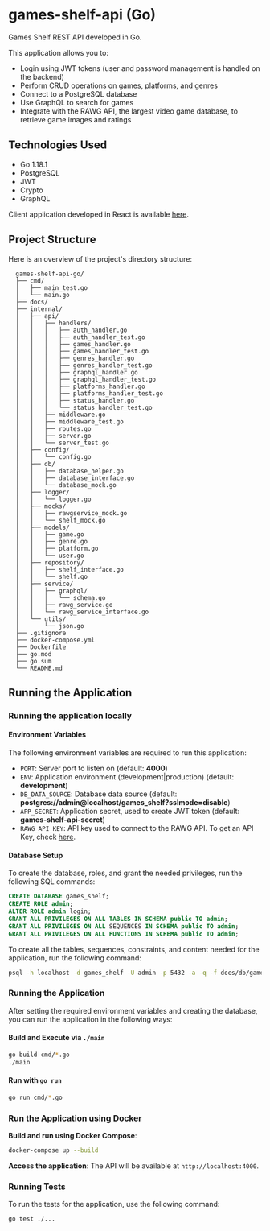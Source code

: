 
# games-shelf-api (Go)

Games Shelf REST API developed in Go.

This application allows you to:

- Login using JWT tokens (user and password management is handled on the backend)
- Perform CRUD operations on games, platforms, and genres
- Connect to a PostgreSQL database
- Use GraphQL to search for games
- Integrate with the RAWG API, the largest video game database, to retrieve game images and ratings

## Technologies Used

- Go 1.18.1
- PostgreSQL
- JWT
- Crypto
- GraphQL

Client application developed in React is available [here](https://github.com/coderade/games-shelf-client-react).


## Project Structure

Here is an overview of the project's directory structure:

      games-shelf-api-go/
      ├── cmd/
      │   ├── main_test.go
      │   └── main.go
      ├── docs/
      ├── internal/
      │   ├── api/
      │   │   ├── handlers/
      │   │   │   ├── auth_handler.go
      │   │   │   ├── auth_handler_test.go
      │   │   │   ├── games_handler.go
      │   │   │   ├── games_handler_test.go
      │   │   │   ├── genres_handler.go
      │   │   │   ├── genres_handler_test.go
      │   │   │   ├── graphql_handler.go
      │   │   │   ├── graphql_handler_test.go
      │   │   │   ├── platforms_handler.go
      │   │   │   ├── platforms_handler_test.go
      │   │   │   ├── status_handler.go
      │   │   │   └── status_handler_test.go
      │   │   ├── middleware.go
      │   │   ├── middleware_test.go
      │   │   ├── routes.go
      │   │   ├── server.go
      │   │   └── server_test.go
      │   ├── config/
      │   │   └── config.go
      │   ├── db/
      │   │   ├── database_helper.go
      │   │   ├── database_interface.go
      │   │   └── database_mock.go
      │   ├── logger/
      │   │   └── logger.go
      │   ├── mocks/
      │   │   ├── rawgservice_mock.go
      │   │   └── shelf_mock.go
      │   ├── models/
      │   │   ├── game.go
      │   │   ├── genre.go
      │   │   ├── platform.go
      │   │   └── user.go
      │   ├── repository/
      │   │   ├── shelf_interface.go
      │   │   └── shelf.go
      │   ├── service/
      │   │   ├── graphql/
      │   │   │   └── schema.go
      │   │   ├── rawg_service.go
      │   │   └── rawg_service_interface.go
      │   └── utils/
      │       └── json.go
      ├── .gitignore
      ├── docker-compose.yml
      ├── Dockerfile
      ├── go.mod
      ├── go.sum
      └── README.md


## Running the Application 


### Running the application locally

#### Environment Variables

The following environment variables are required to run this application:

- `PORT`: Server port to listen on (default: **4000**)
- `ENV`: Application environment (development|production) (default: **development**)
- `DB_DATA_SOURCE`: Database data source (default: **postgres://admin@localhost/games_shelf?sslmode=disable**)
- `APP_SECRET`: Application secret, used to create JWT token (default: **games-shelf-api-secret**)
- `RAWG_API_KEY`: API key used to connect to the RAWG API. To get an API Key, check [here](https://rawg.io/apidocs).

#### Database Setup

To create the database, roles, and grant the needed privileges, run the following SQL commands:

```sql
CREATE DATABASE games_shelf;
CREATE ROLE admin;
ALTER ROLE admin login;
GRANT ALL PRIVILEGES ON ALL TABLES IN SCHEMA public TO admin;
GRANT ALL PRIVILEGES ON ALL SEQUENCES IN SCHEMA public TO admin;
GRANT ALL PRIVILEGES ON ALL FUNCTIONS IN SCHEMA public TO admin;
```

To create all the tables, sequences, constraints, and content needed for the application, run the following command:

```sh
psql -h localhost -d games_shelf -U admin -p 5432 -a -q -f docs/db/games_shelf.sql
```

### Running the Application

After setting the required environment variables and creating the database, you can run the application in the following ways:

#### Build and Execute via `./main`

```sh
go build cmd/*.go
./main
```

#### Run with `go run`

```sh
go run cmd/*.go
```

### Run the Application using Docker

 **Build and run using Docker Compose**:
   ```sh
   docker-compose up --build
   ```

 **Access the application**:
   The API will be available at `http://localhost:4000`.



### Running Tests

To run the tests for the application, use the following command:

```sh
go test ./...
```
